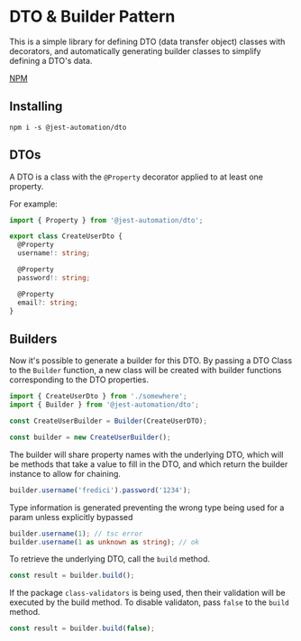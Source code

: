 # DTO & Builder Pattern

This is a simple library for defining DTO (data transfer object) classes with decorators, and automatically generating builder classes
to simplify defining a DTO's data.

[NPM](https://www.npmjs.com/package/@jest-automation/dto)
## Installing

```
npm i -s @jest-automation/dto
```
## DTOs

A DTO is a class with the `@Property` decorator applied to at least one property.

For example:

```ts
import { Property } from '@jest-automation/dto';

export class CreateUserDto {
  @Property
  username!: string;

  @Property
  password!: string;

  @Property
  email?: string;
}
```

## Builders

Now it's possible to generate a builder for this DTO. By passing a
DTO Class to the `Builder` function, a new class will be created with
builder functions corresponding to the DTO properties.

```ts
import { CreateUserDto } from './somewhere';
import { Builder } from '@jest-automation/dto';

const CreateUserBuilder = Builder(CreateUserDTO);

const builder = new CreateUserBuilder();
```

The builder will share property names with the underlying DTO, which
will be methods that take a value to fill in the DTO, and which return the builder instance to allow for chaining.

```ts
builder.username('fredici').password('1234');
```

Type information is generated preventing the wrong type being used for a
param unless explicitly bypassed

```ts
builder.username(1); // tsc error
builder.username(1 as unknown as string); // ok
```

To retrieve the underlying DTO, call the `build` method.

```ts
const result = builder.build();
```

If the package `class-validators` is being used, then their validation
will be executed by the build method. To disable validaton, pass `false` to the `build` method.

```ts
const result = builder.build(false);
```